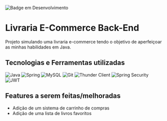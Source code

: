 
![Badge em Desenvolvimento](http://img.shields.io/static/v1?label=STATUS&message=EM%20DESENVOLVIMENTO&color=GREEN&style=for-the-badge)
# Livraria E-Commerce Back-End
Projeto simulando uma livraria e-commerce tendo o objetivo de aperfeiçoar as minhas habilidades em Java.

## Tecnologias e Ferramentas utilizadas

![Java](https://img.shields.io/badge/java-17-%23ED8B00.svg?style=for-the-badge&logo=openjdk&logoColor=white)
![Spring](https://img.shields.io/badge/spring-%236DB33F.svg?style=for-the-badge&logo=spring&logoColor=white)
![MySQL](https://img.shields.io/badge/MySQL-00000F?style=for-the-badge&logo=mysql&logoColor=white)
![Git](https://img.shields.io/badge/GIT-E44C30?style=for-the-badge&logo=git&logoColor=white)
![Thunder Client](https://img.shields.io/badge/Thunder_Client-%23FF4500.svg?style=for-the-badge&logo=thunder-client&logoColor=white)
![Spring Security](https://img.shields.io/badge/Spring%20Security-%236DB33F.svg?style=for-the-badge&logo=spring&logoColor=white)
![JWT](https://img.shields.io/badge/JWT-%23000000.svg?style=for-the-badge&logo=jsonwebtokens&logoColor=white)







## Features a serem feitas/melhoradas

+ Adição de um sistema de carrinho de compras
+ Adição de uma lista de livros favoritos

